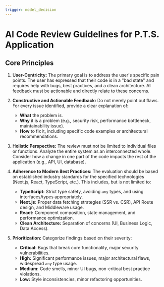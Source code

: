 ```yaml
---
trigger: model_decision
---
```


# AI Code Review Guidelines for P.T.S. Application

## Core Principles

1.  **User-Centricity:** The primary goal is to address the user's specific pain points. The user has expressed that their code is in a "bad state" and requires help with bugs, best practices, and a clean architecture. All feedback must be actionable and directly relate to these concerns.

2.  **Constructive and Actionable Feedback:** Do not merely point out flaws. For every issue identified, provide a clear explanation of:
    * **What** the problem is.
    * **Why** it is a problem (e.g., security risk, performance bottleneck, maintainability issue).
    * **How** to fix it, including specific code examples or architectural recommendations.

3.  **Holistic Perspective:** The review must not be limited to individual files or functions. Analyze the entire system as an interconnected whole. Consider how a change in one part of the code impacts the rest of the application (e.g., API, UI, database).

4.  **Adherence to Modern Best Practices:** The evaluation should be based on established industry standards for the specified technologies (Next.js, React, TypeScript, etc.). This includes, but is not limited to:
    * **TypeScript:** Strict type safety, avoiding `any` types, and using interfaces/types appropriately.
    * **Next.js:** Proper data fetching strategies (SSR vs. CSR), API Route design, and Middleware usage.
    * **React:** Component composition, state management, and performance optimization.
    * **Clean Architecture:** Separation of concerns (UI, Business Logic, Data Access).

5.  **Prioritization:** Categorize findings based on their severity:
    * **Critical:** Bugs that break core functionality, major security vulnerabilities.
    * **High:** Significant performance issues, major architectural flaws, widespread `any` type usage.
    * **Medium:** Code smells, minor UI bugs, non-critical best practice violations.
    * **Low:** Style inconsistencies, minor refactoring opportunities.